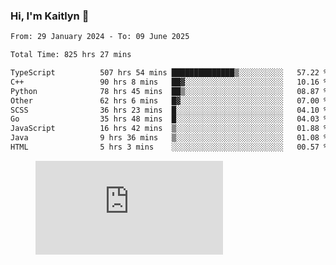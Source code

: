 ### Hi, I'm Kaitlyn 👋
<!--START_SECTION:waka-->

```txt
From: 29 January 2024 - To: 09 June 2025

Total Time: 825 hrs 27 mins

TypeScript          507 hrs 54 mins ██████████████▒░░░░░░░░░░   57.22 %
C++                 90 hrs 8 mins   ██▓░░░░░░░░░░░░░░░░░░░░░░   10.16 %
Python              78 hrs 45 mins  ██▒░░░░░░░░░░░░░░░░░░░░░░   08.87 %
Other               62 hrs 6 mins   █▓░░░░░░░░░░░░░░░░░░░░░░░   07.00 %
SCSS                36 hrs 23 mins  █░░░░░░░░░░░░░░░░░░░░░░░░   04.10 %
Go                  35 hrs 48 mins  █░░░░░░░░░░░░░░░░░░░░░░░░   04.03 %
JavaScript          16 hrs 42 mins  ▒░░░░░░░░░░░░░░░░░░░░░░░░   01.88 %
Java                9 hrs 36 mins   ▒░░░░░░░░░░░░░░░░░░░░░░░░   01.08 %
HTML                5 hrs 3 mins    ░░░░░░░░░░░░░░░░░░░░░░░░░   00.57 %
```

<!--END_SECTION:waka-->

<figure><embed src="https://wakatime.com/share/@018d58bc-3d22-46c9-b2d7-4ed36fb8172d/243b5d9b-77cd-4133-89ff-dcc8f225fa18.svg"></embed></figure>
